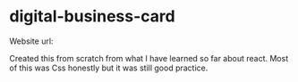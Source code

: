 # digital-business-card

Website url: 

Created this from scratch from what I have learned so far about react. Most of this was Css honestly but it was still good practice.
